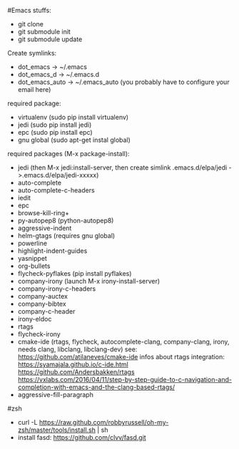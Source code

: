 #Emacs stuffs:

 - git clone
 - git submodule init
 - git submodule update

Create symlinks:

- dot_emacs -> ~/.emacs
- dot\_emacs_d -> ~/.emacs.d
- dot\_emacs\_auto -> ~/.emacs_auto (you probably have to configure your email here)

required package:

- virtualenv (sudo pip install virtualenv)
- jedi (sudo pip install jedi)
- epc (sudo pip install epc)
- gnu global (sudo apt-get instal global)

required packages (M-x package-install):

- jedi (then M-x jedi:install-server, then create simlink .emacs.d/elpa/jedi ->.emacs.d/elpa/jedi-xxxxx)
- auto-complete
- auto-complete-c-headers
- iedit
- epc
- browse-kill-ring+
- py-autopep8 (python-autopep8)
- aggressive-indent
- helm-gtags (requires gnu global)
- powerline
- highlight-indent-guides
- yasnippet
- org-bullets
- flycheck-pyflakes (pip install pyflakes)
- company-irony (launch M-x irony-install-server)
- company-irony-c-headers
- company-auctex
- company-bibtex
- company-c-header
- irony-eldoc
- rtags
- flycheck-irony
- cmake-ide (rtags, flycheck, autocomplete-clang, company-clang, irony, needs clang, libclang, libclang-dev) see: https://github.com/atilaneves/cmake-ide
  infos about rtags integration: https://syamajala.github.io/c-ide.html
  	      	    		 https://github.com/Andersbakken/rtags
				 https://vxlabs.com/2016/04/11/step-by-step-guide-to-c-navigation-and-completion-with-emacs-and-the-clang-based-rtags/
- aggressive-fill-paragraph


#zsh

- curl -L https://raw.github.com/robbyrussell/oh-my-zsh/master/tools/install.sh | sh
- install fasd: https://github.com/clvv/fasd.git

